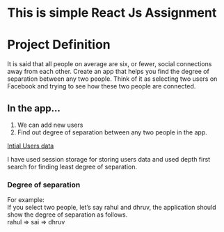 # This is simple React Js Assignment

# Project Definition
It is said that all people on average are six, or fewer, social connections away from each other.
Create an app that helps you find the degree of separation between any two people.
Think of it as selecting two users on Facebook and trying to see how these two people are
connected.

## In the app...
1. We can add new users
2. Find out degree of separation between any two people in the app.

[Intial Users data](https://github.com/medasaicharan6/Raftlabs/blob/master/IntialUsersdata.png)

I have used session storage for storing users data and used depth first search for finding least degree of separation.

### Degree of separation
For example: \
If you select two people, let’s say rahul and dhruv, the application should show the degree
of separation as follows. \
rahul => sai => dhruv
